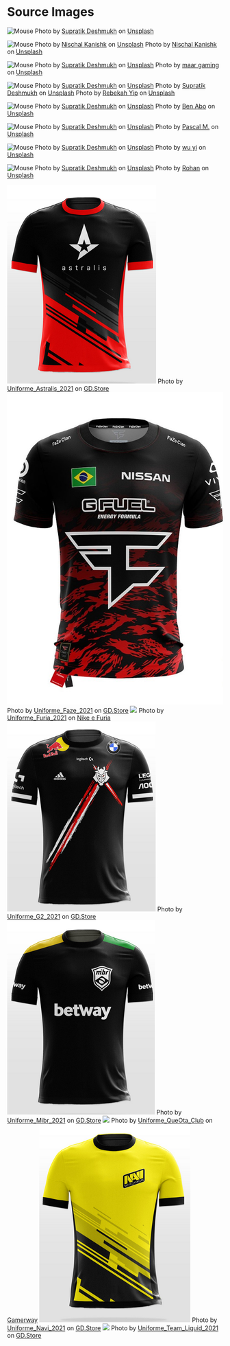 # Source Images

![Mouse](mouseBP.jpg)
Photo by [Supratik Deshmukh](https://unsplash.com/@supratikdeshmukh?utm_source=unsplash&utm_medium=referral&utm_content=creditCopyText) on [Unsplash](https://unsplash.com/?utm_source=unsplash&utm_medium=referral&utm_content=creditCopyTex)

![Mouse](mouseRGB1.jpg)
Photo by [Nischal Kanishk](https://unsplash.com/@escobar_kanishk?utm_source=unsplash&utm_medium=referral&utm_content=creditCopyText) on [Unsplash](https://unsplash.com/?utm_source=unsplash&utm_medium=referral&utm_content=creditCopyText)
Photo by <a href="https://unsplash.com/@escobar_kanishk?utm_source=unsplash&utm_medium=referral&utm_content=creditCopyText">Nischal Kanishk</a> on <a href="https://unsplash.com/?utm_source=unsplash&utm_medium=referral&utm_content=creditCopyText">Unsplash</a>

![Mouse](mouseYellow.jpg)
Photo by [Supratik Deshmukh](https://unsplash.com/@supratikdeshmukh?utm_source=unsplash&utm_medium=referral&utm_content=creditCopyText) on [Unsplash](https://unsplash.com/?utm_source=unsplash&utm_medium=referral&utm_content=creditCopyTex)
Photo by <a href="https://unsplash.com/@maargaming?utm_source=unsplash&utm_medium=referral&utm_content=creditCopyText">maar gaming</a> on <a href="https://unsplash.com/?utm_source=unsplash&utm_medium=referral&utm_content=creditCopyText">Unsplash</a>


![Mouse](mouseWhiteRGB.jpg)
Photo by [Supratik Deshmukh](https://unsplash.com/@supratikdeshmukh?utm_source=unsplash&utm_medium=referral&utm_content=creditCopyText) on [Unsplash](https://unsplash.com/?utm_source=unsplash&utm_medium=referral&utm_content=creditCopyTex)
Photo by [Supratik Deshmukh](https://unsplash.com/@supratikdeshmukh?utm_source=unsplash&utm_medium=referral&utm_content=creditCopyText) on [Unsplash](https://unsplash.com/?utm_source=unsplash&utm_medium=referral&utm_content=creditCopyTex)
Photo by <a href="https://unsplash.com/@rebekahyip?utm_source=unsplash&utm_medium=referral&utm_content=creditCopyText">Rebekah Yip</a> on <a href="https://unsplash.com/?utm_source=unsplash&utm_medium=referral&utm_content=creditCopyText">Unsplash</a>

![Mouse](mouseBlack.jpg)
Photo by [Supratik Deshmukh](https://unsplash.com/@supratikdeshmukh?utm_source=unsplash&utm_medium=referral&utm_content=creditCopyText) on [Unsplash](https://unsplash.com/?utm_source=unsplash&utm_medium=referral&utm_content=creditCopyTex)
Photo by <a href="https://unsplash.com/@ben_abo?utm_source=unsplash&utm_medium=referral&utm_content=creditCopyText">Ben Abo</a> on <a href="https://unsplash.com/?utm_source=unsplash&utm_medium=referral&utm_content=creditCopyText">Unsplash</a>

![Mouse](mouseConfort.jpg)
Photo by [Supratik Deshmukh](https://unsplash.com/@supratikdeshmukh?utm_source=unsplash&utm_medium=referral&utm_content=creditCopyText) on [Unsplash](https://unsplash.com/?utm_source=unsplash&utm_medium=referral&utm_content=creditCopyTex)
Photo by <a href="https://unsplash.com/@toastyraw?utm_source=unsplash&utm_medium=referral&utm_content=creditCopyText">Pascal M.</a> on <a href="https://unsplash.com/?utm_source=unsplash&utm_medium=referral&utm_content=creditCopyText">Unsplash</a>

![Mouse](mouseRGB2.jpg)
Photo by [Supratik Deshmukh](https://unsplash.com/@supratikdeshmukh?utm_source=unsplash&utm_medium=referral&utm_content=creditCopyText) on [Unsplash](https://unsplash.com/?utm_source=unsplash&utm_medium=referral&utm_content=creditCopyTex)
Photo by <a href="https://unsplash.com/@takeshi2?utm_source=unsplash&utm_medium=referral&utm_content=creditCopyText">wu yi</a> on <a href="https://unsplash.com/s/photos/gaming-mouse?utm_source=unsplash&utm_medium=referral&utm_content=creditCopyText">Unsplash</a>

![Mouse](mouseBlue.jpg)
Photo by [Supratik Deshmukh](https://unsplash.com/@supratikdeshmukh?utm_source=unsplash&utm_medium=referral&utm_content=creditCopyText) on [Unsplash](https://unsplash.com/?utm_source=unsplash&utm_medium=referral&utm_content=creditCopyTex)
Photo by <a href="https://unsplash.com/@rohanphoto?utm_source=unsplash&utm_medium=referral&utm_content=creditCopyText">Rohan</a> on <a href="https://unsplash.com/s/photos/gaming-mouse?utm_source=unsplash&utm_medium=referral&utm_content=creditCopyText">Unsplash</a>

<img src="Uniforme_Astralis_2021.png">
Photo by <a href="https://www.gdstore.com.br/csgo-cs-go-counterstrike-astralis-uniforme-counter-strike-global-offensive-jersey-camisas-camiseta">Uniforme_Astralis_2021</a>
on <a href="https://www.gdstore.com.br/">GD.Store</a>

<img src="Uniforme_Faze_2021.png">
Photo by <a href="https://twitter.com/fallenstorebr/status/1161418699112402944?lang=pt-br">Uniforme_Faze_2021</a> on <a href="https://www.fallenstore.com.br/">GD.Store</a>

<img src="Uniforme_Furia_2021.jpg">
Photo by <a href="https://www.nike.com.br/camisa-nike-x-furia-esports-202021-153-189-194-144902">Uniforme_Furia_2021</a> on <a href="https://www.nike.com.br/">Nike e Furia</a>

<img src="Uniforme_G2_2021.png">
Photo by <a href="https://www.gdstore.com.br/uniforme-g2-wolrds-wolrd-esports-e-sports-gamer-league-of-legends-csgo-cs-go-fortnite-valorant-r6-dota-pubg-warzone-2021-novo-">Uniforme_G2_2021</a> on <a href="https://www.gdstore.com.br/">GD.Store</a>

<img src="Uniforme_Mibr_2021.png">
Photo by <a href="https://www.gdstore.com.br/uniforme-mibr-camiseta-made-in-brazil-jersey-camisa-camisas-camisetas-csgo-cs-go-counter-strile-global-offensive-brasil-oficial-pro-players-fallen-taco-coldzera-hen1-fergod-kng-2020">Uniforme_Mibr_2021</a> on <a href="https://www.gdstore.com.br/">GD.Store</a>

<img src="Uniforme_Pain.jpg">
Photo by <a href="https://www.gamerway.com.br/produtos/uniforme-pain-gaming-2021/">Uniforme_QueOta_Club</a> on <a href="https://www.gdstore.com.br/">Gamerway</a>

<img src="Uniforme_Navi_2021.png">
Photo by <a href="https://www.gdstore.com.br/csgo-cs-go-counter-strike-global-offensive-jersey-navi-natus-vincere-uniforme-camisetas-camisa">Uniforme_Navi_2021</a> on <a href="https://www.gdstore.com.br/">GD.Store</a>

<img src="Uniforme_Team_Liquid_2021.png">
Photo by <a href="https://www.gdstore.com.br/uniforme-jersey-team-liquid-2019-camisa-camiseta-camisetas-csgo-cs-go-counter-strike-global-offensive-league-of-legends-lol-fortnite-dota-2">Uniforme_Team_Liquid_2021</a> on <a href="https://www.gdstore.com.br/">GD.Store</a>

